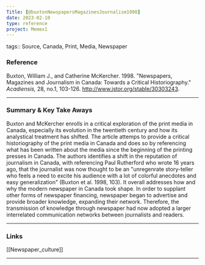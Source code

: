 ```yaml
---
Title: [@buxtonNewspapersMagazinesJournalism1998]
date: 2023-02-10
type: reference
project: Memex1
---
```


tags:: Source, Canada, Print, Media, Newspaper

### Reference 

Buxton, William J., and Catherine McKercher. 1998. "Newspapers, Magazines and Journalism in Canada: Towards a Critical Historiography." *Acadiensis,* 28, no.1, 103-126. http://www.jstor.org/stable/30303243.

---

### Summary & Key Take Aways

Buxton and McKercher enrolls in a critical exploration of the print media in Canada, especially its evolution in the twentieth century and how its analystical treatment has shifted. The article attemps to provide a critical historiography of the print media in Canada and does so by referencing what has been written about the media since the beginning of the printing presses in Canada. The authors identifies a shift in the reputation of journalism in Canada, with referencing Paul Rutherford who wrote 16 years ago, that the journalist was now thought to be an "unregenrate story-teller who feels a need to excite his audience with a lot of colorful anecdotes and easy generalization" (Buxton et al. 1998, 103). It overall addresses how and why the modern newspaper in Canada took shape. In order to supplant other forms of newspaper financing, newspaper began to advertise and provide broader knowledge, expanding their network. Therefore, the transmission of knowledge through newspaper had now adopted a larger interrelated communication networks between journalists and readers. 

--- 

### Links

[[Newspaper_culture]]

---